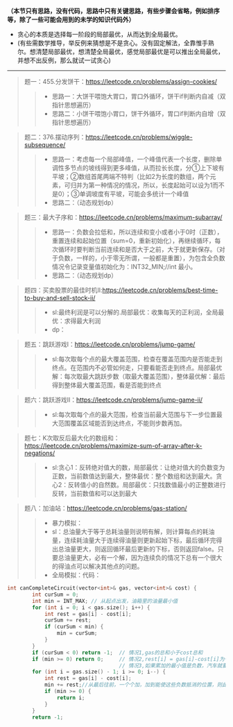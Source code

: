 **（本节只有思路，没有代码，思路中只有关键思路，有些步骤会省略，例如排序等，除了一些可能会用到的未学的知识代码外）**
* 贪心的本质是选择每一阶段的局部最优，从而达到全局最优。
* (有些需数学推导，举反例来猜想是不是贪心。没有固定解法，全靠惟手熟尔。想清楚局部最优，想清楚全局最优，感觉局部最优是可以推出全局最优，并想不出反例，那么就试一试贪心)
---
> 题一：455.分发饼干：https://leetcode.cn/problems/assign-cookies/
>>* 思路一：大饼干喂饱大胃口，胃口外循环，饼干if判断内自减（双指针思想遍历）
>>* 思路二：小饼干喂饱小胃口，饼干外循环，胃口if判断内自增（双指针思想遍历）

> 题二：376.摆动序列：https://leetcode.cn/problems/wiggle-subsequence/
>>* 思路一：考虑每一个局部峰值，一个峰值代表一个长度，删除单调性多节点的坡线得到更多峰值，从而拉长长度，分①上下坡有平坡；②数组首尾两端不特判（比如2为长度的数组，两个元素，可归并为第一种情况的情况，所以，长度起始可以设为1而不是0）；③单调坡度有平坡，可能会多统计一个峰值
>>* 思路二：（动态规划dp）

> 题三：最大子序和：https://leetcode.cn/problems/maximum-subarray/
>>* 思路一：负数会拉低和，所以连续和变小或者小于0时（正数），重置连续和起始位置（sum=0，重新初始化），再继续循环，每次循环时要判断当前连续和是否大于之前，大于就更新保存。（对于负数，一样的，小于零无所谓，一般都是重置），为包含全负数情况令记录变量值初始化为：INT32_MIN;//int 最小。
>>* 思路二：（动态规划dp）

>题四：买卖股票的最佳时机II:https://leetcode.cn/problems/best-time-to-buy-and-sell-stock-ii/
>>* sl:最终利润是可以分解的.局部最优：收集每天的正利润，全局最优：求得最大利润
>>* dp：

>题五：跳跃游戏I：https://leetcode.cn/problems/jump-game/
>>* sl:每次取每个点的最大覆盖范围，检查在覆盖范围内是否能走到终点。在范围内不必管如何走，只要看能否走到终点。局部最优解：每次取最大跳跃步数（取最大覆盖范围），整体最优解：最后得到整体最大覆盖范围，看是否能到终点

>题六：跳跃游戏II：https://leetcode.cn/problems/jump-game-ii/
>>* sl:每次取每个点的最大范围，检查当前最大范围与下一步位置最大范围覆盖区域能否到达终点，不能则步数再加。

>题七：K次取反后最大化的数组和：https://leetcode.cn/problems/maximize-sum-of-array-after-k-negations/
>>* sl:贪心1：反转绝对值大的数，局部最优：让绝对值大的负数变为正数，当前数值达到最大，整体最优：整个数组和达到最大。贪心2：反转值小的自然数。局部最优：只找数值最小的正整数进行反转，当前数值和可以达到最大

>题八：加油站：https://leetcode.cn/problems/gas-station/
>>* 暴力模拟：
>>* sl：总油量大于等于总耗油量则说明有解，则计算每点的耗油量，连续耗油量大于连续得油量则更新起始下标，最后循环完得出总油量更大，则返回循环最后更新的下标，否则返回false。只要总油量更大，必有一个解，因为连续负的情况下总有一个很大的得油点可以解决其他点的问题。
>>* 全局模拟：代码：
```c++
int canCompleteCircuit(vector<int>& gas, vector<int>& cost) {
        int curSum = 0;
        int min = INT_MAX; // 从起点出发，油箱里的油量最小值
        for (int i = 0; i < gas.size(); i++) {
            int rest = gas[i] - cost[i];
            curSum += rest;
            if (curSum < min) {
                min = curSum;
            }
        }
        if (curSum < 0) return -1;  // 情况1,gas的总和小于cost总和
        if (min >= 0) return 0;     // 情况2,rest[i] = gas[i]-cost[i]为一天剩下的油，i从0开始计算累加到最后一站，如果累加没有出现负数，说明从0出发，油就没有断过，那么0就是起点
                                    // 情况3,如果累加的最小值是负数，汽车就要从非0节点出发，从后向前，看哪个节点能这个负数填平，能把这个负数填平的节点就是出发节点
        for (int i = gas.size() - 1; i >= 0; i--) {
            int rest = gas[i] - cost[i];
            min += rest;//从最后往前，一个个加，加到能使这些负数抵消的位置，则此为起点，足以抵消之后的连续负数.
            if (min >= 0) {
                return i;
            }
        }
        return -1;
```
